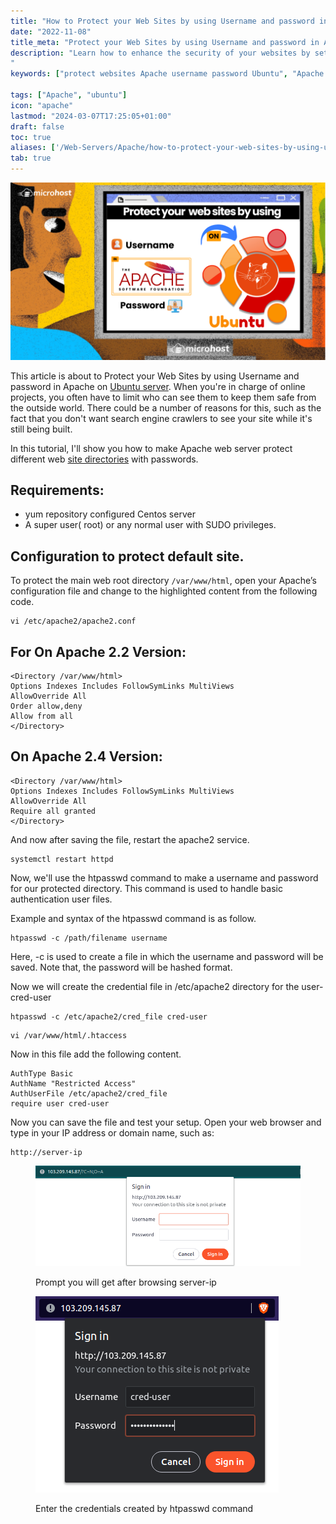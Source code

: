 ```yaml
---
title: "How to Protect your Web Sites by using Username and password in Apache on Ubuntu."
date: "2022-11-08"
title_meta: "Protect your Web Sites by using Username and password in Apache on Ubuntu."
description: "Learn how to enhance the security of your websites by setting up username and password authentication in Apache on Ubuntu. This guide provides step-by-step instructions to configure Apache to require authentication, ensuring only authorized users can access your web content.
"
keywords: ["protect websites Apache username password Ubuntu", "Apache authentication Ubuntu", "secure Apache with username password Ubuntu", "Apache basic authentication Ubuntu", "Apache password protection Ubuntu", "web server security Apache Ubuntu", "Apache username password setup Ubuntu", "Apache web server Ubuntu"]

tags: ["Apache", "ubuntu"]
icon: "apache"
lastmod: "2024-03-07T17:25:05+01:00"
draft: false
toc: true
aliases: ['/Web-Servers/Apache/how-to-protect-your-web-sites-by-using-username-and-password-in-apache-on-ubuntu//']
tab: true
---
```


![How to Protect your Web Sites by using Username and password in Apache on Ubuntu](images/How-to-Protect-your-Web-Sites-by-using-Username-and-password-in-Apache-on-Ubuntu-1024x576.png)

This article is about to Protect your Web Sites by using Username and password in Apache on [Ubuntu server](http://Ubuntu.com). When you're in charge of online projects, you often have to limit who can see them to keep them safe from the outside world. There could be a number of reasons for this, such as the fact that you don't want search engine crawlers to see your site while it's still being built.

In this tutorial, I'll show you how to make Apache web server protect different web [site directories](https://utho.com/docs/tutorial/how-to-reset-debian-root-password/) with passwords.

## Requirements:

- yum repository configured Centos server
- A super user( root) or any normal user with SUDO privileges.

## Configuration to protect default site.

To protect the main web root directory `/var/www/html`, open your Apache’s configuration file and change to the highlighted content from the following code.

```
vi /etc/apache2/apache2.conf
```
## For On Apache 2.2 Version:

```
<Directory /var/www/html> 
Options Indexes Includes FollowSymLinks MultiViews 
AllowOverride All
Order allow,deny
Allow from all 
</Directory>
```

## On Apache 2.4 Version:

```
<Directory /var/www/html> 
Options Indexes Includes FollowSymLinks MultiViews 
AllowOverride All 
Require all granted 
</Directory>
```

And now after saving the file, restart the apache2 service.

```
systemctl restart httpd
```
Now, we'll use the htpasswd command to make a username and password for our protected directory. This command is used to handle basic authentication user files.

Example and syntax of the htpasswd command is as follow.

```
htpasswd -c /path/filename username
```
Here, -c is used to create a file in which the username and password will be saved. Note that, the password will be hashed format.

Now we will create the credential file in /etc/apache2 directory for the user- cred-user

```
htpasswd -c /etc/apache2/cred_file cred-user
```
```
vi /var/www/html/.htaccess
```
Now in this file add the following content.

```
AuthType Basic
AuthName "Restricted Access"
AuthUserFile /etc/apache2/cred_file
require user cred-user
```

Now you can save the file and test your setup. Open your web browser and type in your IP address or domain name, such as:

```
http://server-ip 
```

<figure>

![Prompt you will get after browsing server-ip](images/image-373.png)

<figcaption>

Prompt you will get after browsing server-ip

</figcaption>

</figure>

<figure>

![Enter the credentials created by htpasswd command](images/image-374.png)

<figcaption>

Enter the credentials created by htpasswd command

</figcaption>

</figure>
